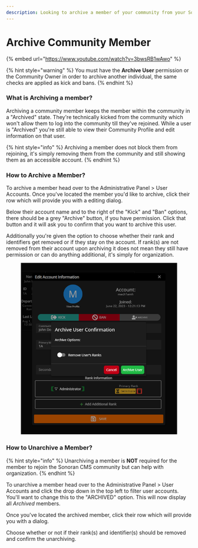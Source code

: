 ```yaml
---
description: Looking to archive a member of your community from your Sonoran CMS?
---
```


# Archive Community Member

{% embed url="https://www.youtube.com/watch?v=3bwsRB1wAwo" %}

{% hint style="warning" %}
You must have the **Archive User** permission or the Community Owner in order to archive another individual, the same checks are applied as kick and bans.
{% endhint %}

### What is Archiving a member?

Archiving a community member keeps the member within the community in a "Archived" state. They're technically kicked from the community which won't allow them to log into the community till they've rejoined. While a user is "Archived" you're still able to view their Community Profile and edit information on that user.

{% hint style="info" %}
Archiving a member does not block them from rejoining, it's simply removing them from the community and still showing them as an accessible account.
{% endhint %}

### How to Archive a Member?

To archive a member head over to the Administrative Panel > User Accounts. Once you've located the member you'd like to archive, click their row which will provide you with a editing dialog.

Below their account name and to the right of the "Kick" and "Ban" options, there should be a grey "Archive" button, if you have permission. Click that button and it will ask you to confirm that you want to archive this user.

Additionally you're given the option to choose whether their rank and identifiers get removed or if they stay on the account. If rank(s) are not removed from their account upon archiving it does not mean they still have permission or can do anything additional, it's simply for organization.

<figure><img src="../../.gitbook/assets/CMS_ArchiveUser.png" alt=""><figcaption></figcaption></figure>

### How to Unarchive a Member?

{% hint style="info" %}
Unarchiving a member is **NOT** required for the member to rejoin the Sonoran CMS community but can help with organization.
{% endhint %}

To unarchive a member head over to the Administrative Panel > User Accounts and click the drop down in the top left to filter user accounts. You'll want to change this to the "ARCHIVED" option. This will now display all _Archived_ members.

Once you've located the archived member, click their row which will provide you with a dialog.&#x20;

Choose whether or not if their rank(s) and identifier(s) should be removed and confirm the unarchiving.

<figure><img src="https://i.imgur.com/H3DRpHe.png" alt=""><figcaption></figcaption></figure>
